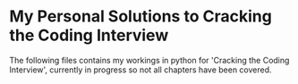 # My Personal Solutions to Cracking the Coding Interview
The following files contains my workings in python for 'Cracking the Coding Interview', currently in progress so not all chapters have been covered.
